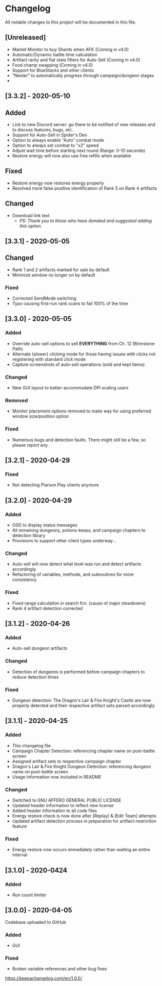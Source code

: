 # Changelog

All notable changes to this project will be documented in this file.

## [Unreleased]

+ Market Monitor to buy Shards when AFK (Coming in v4.0)
+ Automatic/Dynamic battle time calculation
+ Artifact rarity and flat stats filters for Auto-Sell (Coming in v4.0)
+ Food champ swapping (Coming in v4.0)
+ Support for BlueStacks and other clients
+ "Nexter" to automatically progress through campaign/dungeon stages
+ 

## [3.3.2] - 2020-05-10

## Added

+ Link to new Discord server: go there to be notified of new releases and to discuss features, bugs, etc.
+ Support for Auto-Sell in Spider's Den
+ Option to always enable "Auto" combat mode
+ Option to always set combat to "x2" speed
+ Adjust wait time before starting next round (Range: 0-10 seconds)
+ Restore energy will now also use free refills when available

## Fixed

+ Restore energy now restores energy properly
+ Resolved more false positive identification of Rank 5 on Rank 4 artifacts

## Changed

+ Download link text
  - *PS: Thank you to those who have donated and suggested adding this option.*

## [3.3.1] - 2020-05-05

## Changed

+ Rank 1 and 2 artifacts marked for sale by default
+ Minimize window no longer on by default

### Fixed

+ Corrected SendMode switching
+ Typo causing first-run rank scans to fail 100% of the time

## [3.3.0] - 2020-05-05

### Added

+ Override auto-sell options to sell **EVERYTHING** from Ch. 12 (Brimstone Path)
+ Alternate (slower) clicking mode for those having issues with clicks not registering with standard click mode
+ Capture screenshots of auto-sell operations (sold and kept items)

### Changed

+ New GUI layout to better-accommodate DPI scaling users

### Removed

+ Monitor placement options removed to make way for using preferred window size/position option

### Fixed

+ Numerous bugs and detection faults. There might still be a few, so please report any.

## [3.2.1] - 2020-04-29

### Fixed

+ Not detecting Plarium Play clients anymore

## [3.2.0] - 2020-04-29

### Added

+ OSD to display status messages
+ All remaining dungeons, potions keeps, and campaign chapters to detection library
+ Provisions to support other client types underway...

### Changed

+ Auto-sell will now detect what level was run and detect artifacts accordingly
+ Refactoring of variables, methods, and subroutines for more consistency

### Fixed

+ Fixed range calculation in search fcn. (cause of major slowdowns)
+ Rank 4 artifact detection corrected

## [3.1.2] - 2020-04-26

### Added

+ Auto-sell dungeon artifacts

### Changed

+ Detection of dungeons is performed before campaign chapters to reduce detection times

### Fixed

+ Dungeon detection: The Dragon's Lair & Fire Knight's Castle are now properly detected and their respective artifact sets parsed accordingly

## [3.1.1] - 2020-04-25

### Added

+ This changelog file
+ Campaign Chapter Detection: referencing chapter name on post-battle screen
+ Assigned artifact sets to respective campaign chapter
+ Dragon's Lair & Fire Knight Dungeon Detection: referencing dungeon name on post-battle screen
+ Usage information now included in README

### Changed

+ Switched to GNU AFFERO GENERAL PUBLIC LICENSE
+ Updated header information to reflect new license
+ Added header information to all code files
+ Energy restore check is now done after [Replay] & [Edit Team] attempts
+ Updated artifact detection process in preparation for artifact-restriction feature

### Fixed

+ Energy restore now occurs immediately rather than waiting an entire interval


## [3.1.0] - 2020-0424

### Added

+ Run count limiter

## [3.0.0] - 2020-04-05

Codebase uploaded to GitHub

### Added

+ GUI

### Fixed

+ Broken variable references and other bug fixes

https://keepachangelog.com/en/1.0.0/
